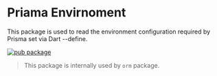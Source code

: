 # Priama Envirnoment

This package is used to read the environment configuration required by Prisma set via Dart --define.

[![pub package](https://img.shields.io/pub/v/prisma_env.svg)](https://pub.dartlang.org/packages/prisma_env)

> This package is internally used by `orm` package.